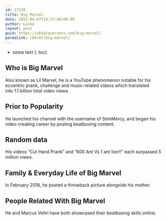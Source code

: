 ```yaml
---
id: 17330
title: Big Marvel
date: 2021-04-07T19:37:06+00:00
author: Laima
layout: post
guid: https://ukdataservers.com/big-marvel/
permalink: /04/07/big-marvel/
---
```


* some text
{: toc}


## Who is Big Marvel
                  
                  
                  
Also known as Lil Marvel, he is a YouTube phenomenon notable for his eccentric prank, challenge and music-related videos which translated into 1.1 billion total video views. 
                  
              
            
              
            
                
                
                
## Prior to Popularity
                  
                  
                  
He launched his channel with the username of StimMercy, and began his video creating career by posting beatboxing content. 
                  
              
            
              
            
                
                
                
## Random data
                  
                  
                  
His videos &#8220;Cut Hand Prank&#8221; and &#8220;600 Ant Vs 1 ant lion!!&#8221; each surpassed 5 million views.
                  
              
            
              
            
                
                
                
## Family & Everyday Life of Big Marvel
                  
                  
                  
In February 2018, he posted a throwback picture alongside his mother.
                  
              
            
              
            
                
                
                
## People Related With Big Marvel
                  
                  
                  
He and Marcus Veltri have both showcased their beatboxing skills online.
                  
              
            
              
            
                
              
            
              
              
            
            
              
            
          
          
          